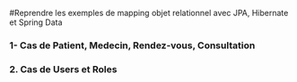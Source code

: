 #Reprendre les exemples de mapping objet relationnel avec JPA, Hibernate et Spring Data
### 1- Cas  de Patient, Medecin, Rendez-vous, Consultation
### 2. Cas de Users et Roles
